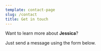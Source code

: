 ```yaml
---
template: contact-page
slug: /contact
title: Get in touch
---
```

Want to learn more about **Jessica**?

Just send a message using the form below.